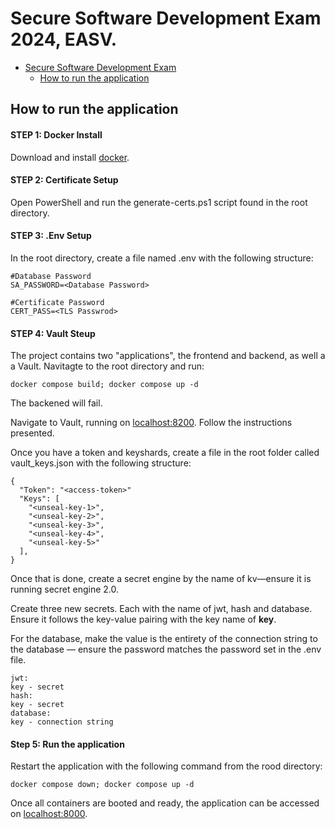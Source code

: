 # Secure Software Development Exam 2024, EASV.

- [Secure Software Development Exam](#ssd-exam)
  - [How to run the application](#how-to-run-the-application)


## How to run the application

#### STEP 1: Docker Install
Download and install [docker](https://docs.docker.com/engine/install/ "docker").

#### STEP 2: Certificate Setup
Open PowerShell and run the generate-certs.ps1 script found in the root directory.

#### STEP 3: .Env Setup
In the root directory, create a file named .env with the following structure:
```
#Database Password
SA_PASSWORD=<Database Password>

#Certificate Password
CERT_PASS=<TLS Passwrod>
```

#### STEP 4: Vault Steup
The project contains two "applications", the frontend and backend, as well a a Vault.
Navitagte to the root directory and run:
```
docker compose build; docker compose up -d
```
The backened will fail.

Navigate to Vault, running on [localhost:8200](http://localhost:8200 "localhost:8200").
Follow the instructions presented.

Once you have a token and keyshards, create a file in the root folder called vault_keys.json with the following structure:
```
{
  "Token": "<access-token>"
  "Keys": [
    "<unseal-key-1>",
    "<unseal-key-2>",
    "<unseal-key-3>",
    "<unseal-key-4>",
    "<unseal-key-5>"
  ],
}
```

Once that is done, create a secret engine by the name of kv—ensure it is running secret engine 2.0.

Create three new secrets. Each with the name of jwt, hash and database. Ensure it follows the key-value pairing with the key name of **key**.

For the database, make the value is the entirety of the connection string to the database — ensure the password matches the password set in the .env file.
```
jwt:
key - secret
hash:
key - secret
database:
key - connection string
```

#### Step 5: Run the application
Restart the application with the following command from the rood directory:
```
docker compose down; docker compose up -d
```
Once all containers are booted and ready, the application can be accessed on [localhost:8000](https://localhost:8000 "localhost:8000").
